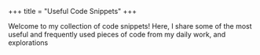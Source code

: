 +++
title = "Useful Code Snippets"
+++

Welcome to my collection of code snippets! Here, I share some of the most useful and frequently used pieces of code from my daily work, and explorations